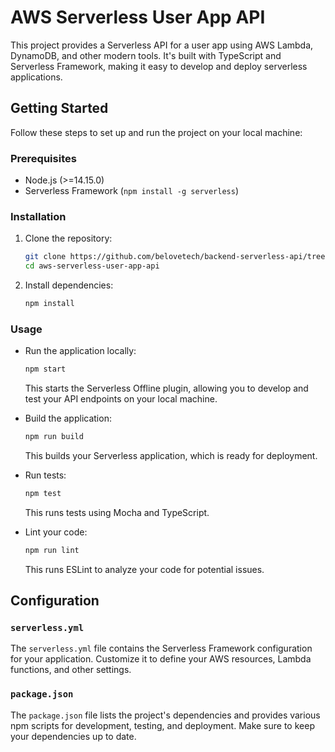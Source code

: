 # AWS Serverless User App API

This project provides a Serverless API for a user app using AWS Lambda, DynamoDB, and other modern tools. It's built with TypeScript and Serverless Framework, making it easy to develop and deploy serverless applications.

## Getting Started

Follow these steps to set up and run the project on your local machine:

### Prerequisites

- Node.js (>=14.15.0)
- Serverless Framework (`npm install -g serverless`)

### Installation

1. Clone the repository:

   ```sh
   git clone https://github.com/belovetech/backend-serverless-api/tree/main/serverless-user-app
   cd aws-serverless-user-app-api
   ```

2. Install dependencies:

   ```sh
   npm install
   ```

### Usage

- Run the application locally:

  ```sh
  npm start
  ```

  This starts the Serverless Offline plugin, allowing you to develop and test your API endpoints on your local machine.

- Build the application:

  ```sh
  npm run build
  ```

  This builds your Serverless application, which is ready for deployment.

- Run tests:

  ```sh
  npm test
  ```

  This runs tests using Mocha and TypeScript.

- Lint your code:

  ```sh
  npm run lint
  ```

  This runs ESLint to analyze your code for potential issues.

## Configuration

### `serverless.yml`

The `serverless.yml` file contains the Serverless Framework configuration for your application. Customize it to define your AWS resources, Lambda functions, and other settings.

### `package.json`

The `package.json` file lists the project's dependencies and provides various npm scripts for development, testing, and deployment. Make sure to keep your dependencies up to date.

